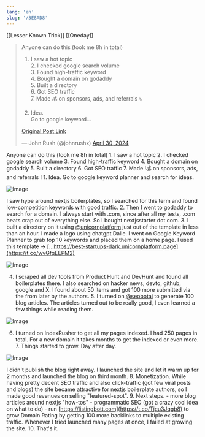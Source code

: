 ```yaml
---
lang: 'en'
slug: '/3E8AD8'
---
```


[[Lesser Known Trick]] [[Oneday]]

<blockquote class="twitter-tweet">

Anyone can do this (took me 8h in total)

1. I saw a hot topic<br/>2. I checked google search volume<br/>3. Found high-traffic keyword<br/>4. Bought a domain on godaddy<br/>5. Built a directory<br/>6. Got SEO traffic<br/>7. Made 💰 on sponsors, ads, and referrals ⤵

1. Idea.<br/>Go to google keyword…

[Original Post Link](https://t.co/JGW8ejEobK)

&mdash; John Rush (@johnrushx) [April 30, 2024](https://twitter.com/johnrushx/status/1785358653022675009?ref_src=twsrc%5Etfw)

</blockquote>

Anyone can do this (took me 8h in total) 1. I saw a hot topic 2. I checked google search volume 3. Found high-traffic keyword 4. Bought a domain on godaddy 5. Built a directory 6. Got SEO traffic 7. Made !💰 on sponsors, ads, and referrals ! 1. Idea. Go to google keyword planner and search for ideas.

![Image](https://pbs.twimg.com/media/GMbdhW2XoAIpXWn?format=png&name=small)

I saw hype around nextjs boilerplates, so I searched for this term and found low-competition keywords with good traffic. 2. Then I went to godaddy to search for a domain. I always start with .com, since after all my tests, .com beats crap out of everything else. So I bought nextjsstarter dot com. 3. I built a directory on it using [@unicornplatform](https://twitter.com/unicornplatform) just out of the template in less than an hour. I made a logo using chatgpt Dalle. I went on Google Keyword Planner to grab top 10 keywords and placed them on a home page. I used this template -> […https://best-startups-dark.unicornplatform.page](https://t.co/wvGfqEEPM2)

![Image](https://pbs.twimg.com/media/GMbdpeOXIAEEus-?format=png&name=small)

4. I scraped all dev tools from Product Hunt and DevHunt and found all boilerplates there. I also searched on hacker news, devto, github, google and X. I found about 50 items and got 100 more submitted via the from later by the authors. 5. I turned on [@seobotai](https://twitter.com/seobotai) to generate 100 blog articles. The articles turned out to be really good, I even learned a few things while reading them.

![Image](https://pbs.twimg.com/media/GMbdxYUWIAAffiV?format=png&name=small)

6. I turned on IndexRusher to get all my pages indexed. I had 250 pages in total. For a new domain it takes months to get the indexed or even more. 7. Things started to grow. Day after day.

![Image](https://pbs.twimg.com/media/GMbeAiUXsAALMOe?format=png&name=small)

I didn't publish the blog right away. I launched the site and let it warm up for 2 months and launched the blog on third month. 8. Monetization. While having pretty decent SEO traffic and also click-traffic (got few viral posts and blogs) the site became attractive for nextjs boilerplate authors, so I made good revenues on selling "featured-spot". 9. Next steps. - more blog articles around nextjs "how-tos" - programmatic SEO (got a crazy cool idea on what to do) - run [https://listingbott.com](https://t.co/Tjcu3Jqgb8) to grow Domain Rating by getting 100 more backlinks to multiple existing traffic. Whenever I tried launched many pages at once, I failed at growing the site. 10. That's it.
